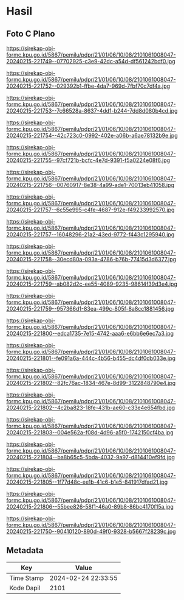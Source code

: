 # Hasil

## Foto C Plano

https://sirekap-obj-formc.kpu.go.id/5867/pemilu/pdpr/21/01/06/10/08/2101061008047-20240215-221749--07702925-c3e9-42dc-a54d-df561242bdf0.jpg

https://sirekap-obj-formc.kpu.go.id/5867/pemilu/pdpr/21/01/06/10/08/2101061008047-20240215-221752--029392b1-ffbe-4da7-969d-7fbf70c7df4a.jpg

https://sirekap-obj-formc.kpu.go.id/5867/pemilu/pdpr/21/01/06/10/08/2101061008047-20240215-221753--7c66528a-8637-4dd1-b244-7dd8d080b4cd.jpg

https://sirekap-obj-formc.kpu.go.id/5867/pemilu/pdpr/21/01/06/10/08/2101061008047-20240215-221754--42c723c0-0992-402e-a06b-a6ae78132b9e.jpg

https://sirekap-obj-formc.kpu.go.id/5867/pemilu/pdpr/21/01/06/10/08/2101061008047-20240215-221755--97cf721b-bcfc-4e7d-9391-f5a0224e08f6.jpg

https://sirekap-obj-formc.kpu.go.id/5867/pemilu/pdpr/21/01/06/10/08/2101061008047-20240215-221756--00760917-8e38-4a99-ade1-70013eb41058.jpg

https://sirekap-obj-formc.kpu.go.id/5867/pemilu/pdpr/21/01/06/10/08/2101061008047-20240215-221757--6c55e995-c4fe-4687-912e-f49233992570.jpg

https://sirekap-obj-formc.kpu.go.id/5867/pemilu/pdpr/21/01/06/10/08/2101061008047-20240215-221757--16048296-21a2-43ed-9772-f443c1295940.jpg

https://sirekap-obj-formc.kpu.go.id/5867/pemilu/pdpr/21/01/06/10/08/2101061008047-20240215-221758--30ecd80a-093a-4786-b76b-77415d3d6377.jpg

https://sirekap-obj-formc.kpu.go.id/5867/pemilu/pdpr/21/01/06/10/08/2101061008047-20240215-221759--ab082d2c-ee55-4089-9235-98614f39d3e4.jpg

https://sirekap-obj-formc.kpu.go.id/5867/pemilu/pdpr/21/01/06/10/08/2101061008047-20240215-221759--957366d1-83ea-499c-805f-8a8cc1881456.jpg

https://sirekap-obj-formc.kpu.go.id/5867/pemilu/pdpr/21/01/06/10/08/2101061008047-20240215-221800--edca1735-7e15-4742-aaa6-e6bb6e6ec7a3.jpg

https://sirekap-obj-formc.kpu.go.id/5867/pemilu/pdpr/21/01/06/10/08/2101061008047-20240215-221801--fe091a6a-444c-4b56-b455-dc4df0db033e.jpg

https://sirekap-obj-formc.kpu.go.id/5867/pemilu/pdpr/21/01/06/10/08/2101061008047-20240215-221802--82fc76ac-1834-467e-8d99-3122848790e4.jpg

https://sirekap-obj-formc.kpu.go.id/5867/pemilu/pdpr/21/01/06/10/08/2101061008047-20240215-221802--4c2ba823-18fe-431b-ae60-c33e4e654fbd.jpg

https://sirekap-obj-formc.kpu.go.id/5867/pemilu/pdpr/21/01/06/10/08/2101061008047-20240215-221803--004e562a-f08d-4d96-a5f0-1742150cf4ba.jpg

https://sirekap-obj-formc.kpu.go.id/5867/pemilu/pdpr/21/01/06/10/08/2101061008047-20240215-221804--ba8b65c5-5bda-4032-9a97-d814410ef9fd.jpg

https://sirekap-obj-formc.kpu.go.id/5867/pemilu/pdpr/21/01/06/10/08/2101061008047-20240215-221805--1f77d48c-ee1b-41c6-b1e5-841917dfad21.jpg

https://sirekap-obj-formc.kpu.go.id/5867/pemilu/pdpr/21/01/06/10/08/2101061008047-20240215-221806--55bee826-58f1-46a0-89b8-86bc4170f15a.jpg

https://sirekap-obj-formc.kpu.go.id/5867/pemilu/pdpr/21/01/06/10/08/2101061008047-20240215-221750--90410120-890d-49f0-9328-b5667f28239c.jpg


## Metadata

| Key        | Value               |
| ---------- | ------------------- |
| Time Stamp | 2024-02-24 22:33:55 |
| Kode Dapil | 2101                |



